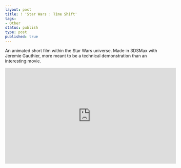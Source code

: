 ```yaml
---
layout: post
title: ! 'Star Wars : Time Shift'
tags:
- Other
status: publish
type: post
published: true
---
```

An animated short film within the Star Wars universe. Made in 3DSMax with Jeremie Gauthier, more meant to be a technical demonstration than an interesting movie.

<iframe src="http://www.youtube.com/embed/1fFvJNeq9OA" frameborder="0" width="560" height="315"></iframe>